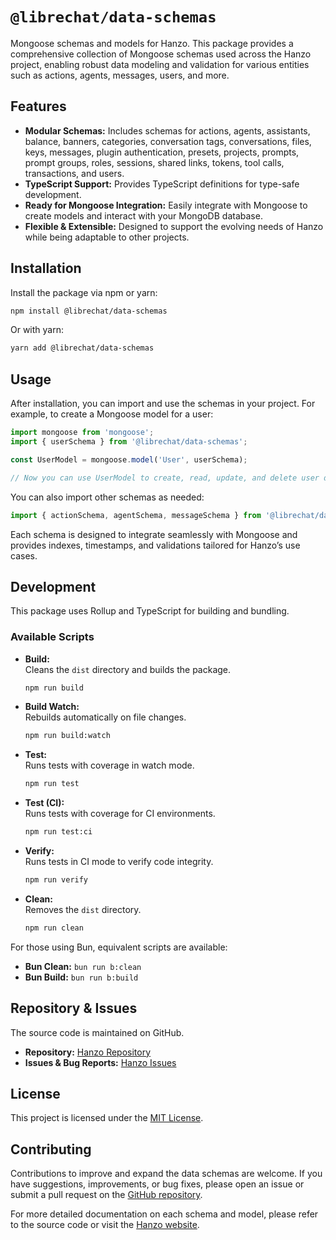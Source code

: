 # `@librechat/data-schemas`

Mongoose schemas and models for Hanzo. This package provides a comprehensive collection of Mongoose schemas used across the Hanzo project, enabling robust data modeling and validation for various entities such as actions, agents, messages, users, and more.


## Features

- **Modular Schemas:** Includes schemas for actions, agents, assistants, balance, banners, categories, conversation tags, conversations, files, keys, messages, plugin authentication, presets, projects, prompts, prompt groups, roles, sessions, shared links, tokens, tool calls, transactions, and users.
- **TypeScript Support:** Provides TypeScript definitions for type-safe development.
- **Ready for Mongoose Integration:** Easily integrate with Mongoose to create models and interact with your MongoDB database.
- **Flexible & Extensible:** Designed to support the evolving needs of Hanzo while being adaptable to other projects.


## Installation

Install the package via npm or yarn:

```bash
npm install @librechat/data-schemas
```

Or with yarn:

```bash
yarn add @librechat/data-schemas
```


## Usage

After installation, you can import and use the schemas in your project. For example, to create a Mongoose model for a user:

```js
import mongoose from 'mongoose';
import { userSchema } from '@librechat/data-schemas';

const UserModel = mongoose.model('User', userSchema);

// Now you can use UserModel to create, read, update, and delete user documents.
```

You can also import other schemas as needed:

```js
import { actionSchema, agentSchema, messageSchema } from '@librechat/data-schemas';
```

Each schema is designed to integrate seamlessly with Mongoose and provides indexes, timestamps, and validations tailored for Hanzo’s use cases.


## Development

This package uses Rollup and TypeScript for building and bundling.

### Available Scripts

- **Build:**  
  Cleans the `dist` directory and builds the package.
  ```bash
  npm run build
  ```

- **Build Watch:**  
  Rebuilds automatically on file changes.
  ```bash
  npm run build:watch
  ```

- **Test:**  
  Runs tests with coverage in watch mode.
  ```bash
  npm run test
  ```

- **Test (CI):**  
  Runs tests with coverage for CI environments.
  ```bash
  npm run test:ci
  ```

- **Verify:**  
  Runs tests in CI mode to verify code integrity.
  ```bash
  npm run verify
  ```

- **Clean:**  
  Removes the `dist` directory.
  ```bash
  npm run clean
  ```

For those using Bun, equivalent scripts are available:
- **Bun Clean:** `bun run b:clean`
- **Bun Build:** `bun run b:build`


## Repository & Issues

The source code is maintained on GitHub.
- **Repository:** [Hanzo Repository](https://github.com/hanzoai/Hanzo.git)
- **Issues & Bug Reports:** [Hanzo Issues](https://github.com/hanzoai/Hanzo/issues)


## License

This project is licensed under the [MIT License](LICENSE).


## Contributing

Contributions to improve and expand the data schemas are welcome. If you have suggestions, improvements, or bug fixes, please open an issue or submit a pull request on the [GitHub repository](https://github.com/hanzoai/Hanzo/issues).

For more detailed documentation on each schema and model, please refer to the source code or visit the [Hanzo website](https://librechat.ai).

